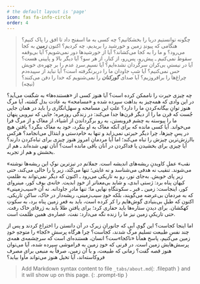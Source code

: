 ```yaml
---
# the default layout is 'page'
icon: fas fa-info-circle
order: 4
---
```


 > چگونه توانستیم دریا را بخشکانیم؟ چه کسی به ما اسفنج داد تا افق را پاک کنیم؟ هنگامی که پیوندِ زمین و خورشید را بریدیم، چه کردیم؟ اکنون **_زمین_** به کجا می‌رود؟ و ما را به کجا می‌کشاند؟ آیا از خورشیدها دور نمی‌شویم؟ آیا بی‌وقفه سقوط نمی‌کنیم ـ پیش‌رو، پس‌رو، از کنار، از هر سو؟ آیا دیگر بالا و پایینی هست؟ آیا در نیستیِ بی‌کران سرگردان نشده‌ایم؟ آیا نسیم ِسردِ عدم را بر چهره‌ی خویش حس نمی‌کنیم؟ آیا شبِ جاودان ما را دربرنگرفته است؟ آیا نباید از سپیده‌دم چراغ‌ها را برافروزیم؟ آیا صدای **_گورکنان_** را نمی‌شنویم که خدا را دفن می‌کنند؟ (نیچه)

چه چیزی حیرت را ناممکن کرده است؟ آیا هنوز کسی از «هستنده‌ها» به شگفت می‌آید؟ در این وادی که همه‌چیز به بداهت سپرده شده و «مسامحه» به عادت بدل گشته، آیا مرگ هنوز توانِ بیگانه‌کردنِ ما را دارد؟ علتِ این مسامحه و سهل‌انگاری را باید در همان جایی جُست که قرن ما را از دیگر قرن‌ها جدا می‌کند: در زندگی روزمره؛ جایی که نیرویی پنهان ما را پیوسته به چشم فروبستن، به رو برگرداندن از اشیاء، از مغاک و از مرگ فرا می‌خواند. آیا کسی مانده که برای آنکه مغاک به او بنگرد، خود به مغاک بنگرد؟ یافتنِ هیچ در پسِ چیزها، چرا دیگر حیرتی نمی‌زاید و تنها به خام‌دستی و ابتذال می‌انجامد؟ هرکس باارزش‌ترین چیزش را تباه می‌کند؛ اما آیا مردمانِ امروز هنوز چیزی برای تباه‌کردن دارند؟ آیا چیزی برای بخشیدن یا فداکردن در آنان باقی مانده است؟ آنان تهی شده‌اند ـ هم از بخشش و هم از تجربه.

«نقب» عملِ کاویدنِ ریشه‌های اندیشه است. جملاتم در تیزترین نوکِ این ریشه‌ها نوشته می‌شوند. تنقیب نه هدفی می‌شناسد و نه غایتی؛ تنها می‌کَنَد، زیر پا را خالی می‌کند، حتی زیر پای خویش. به‌جای نور، رو به تاریکی می‌رود ـ اکنون که دیگر نمی‌تواند به ظلمتِ کیهان پناه برد: ژستی ابدی، و شاید بی‌معناتر از خودِ ابدیت. خانه‌ی بوف کور، مینروای کور، اینجاست: زمین ـ قبر ـ سکونتگاهِ نهایی ما؛ تنها مادرِ جاودانه. نه آن «سیب‌زمینی» که به مردمان بی‌عرضه می‌گویند، بلکه خودِ سیب‌زمینی، ریشه‌دار در خاک، ساکنِ تاریکی. اکنون که طبلِ بی‌بنیادی گوش‌هایم را کر کرده است، باید به قعرِ زمین پناه برد، به سکوتِ کهکشان. برای دیدنِ ستاره‌ها باید حفاری کرد؛ برای یافتنِ طلا باید به ژرفای خاک رفت. حتی تاریکیِ زمین نیز ما را زنده نگه می‌دارد: نفت، عصاره‌ی همین ظُلمت است.

اما اینجا کجاست؟ این گویِ آبی که جانورانِ زیرک در آن دانستن را اختراع کردند و پس از چند نفسِ طبیعت تسلیمِ مرگ شدند، کجاست؟ چرا هرگاه پرسشِ «کجا» را متوجهِ خودِ زمین می‌کنیم، پاسخ همانا «ناکجا»ست؟ انسان، هستنده‌ای است که سرچشمه‌ی همه‌ی پرسش‌هایش زمین است. در قرنی که خودِ زمین به فراموشی سپرده شده، آیا می‌توان هنوز قصه گفت؟ زمانی که طبیعت، و با آن زمین، صرفاً به منبعی برای مصرف فروکاسته‌اند، آیا تخیل هنوز می‌تواند مأوا بیابد؟





> Add Markdown syntax content to file `_tabs/about.md`{: .filepath } and it will show up on this page.
{: .prompt-tip }
